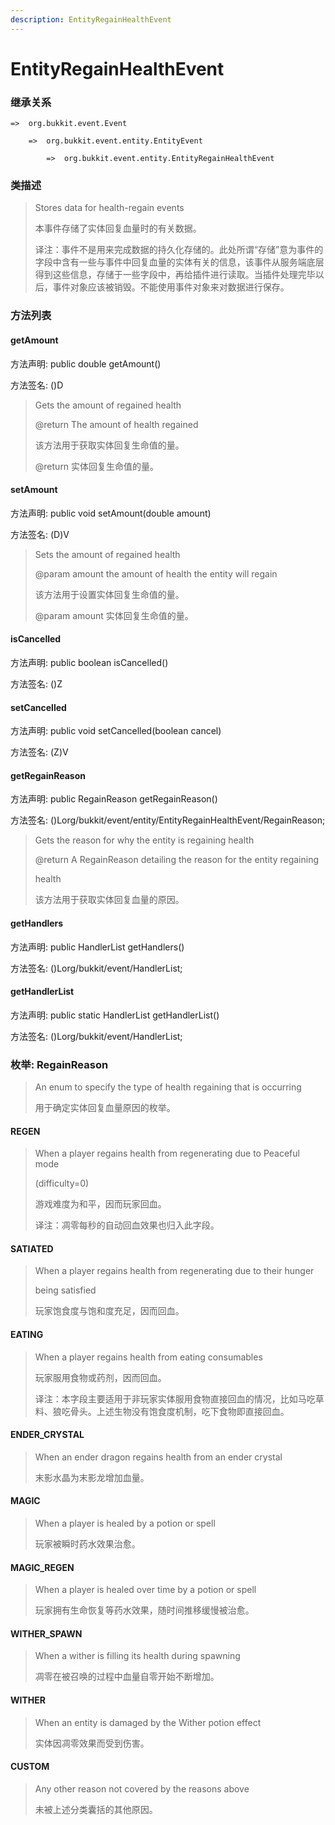```yaml
---
description: EntityRegainHealthEvent
---
```


# EntityRegainHealthEvent

### 继承关系

    =>  org.bukkit.event.Event

        =>  org.bukkit.event.entity.EntityEvent

            =>  org.bukkit.event.entity.EntityRegainHealthEvent

### 类描述

> Stores data for health-regain events
>
>
> 
> 本事件存储了实体回复血量时的有关数据。
>
>
> 
> 译注：事件不是用来完成数据的持久化存储的。此处所谓“存储”意为事件的字段中含有一些与事件中回复血量的实体有关的信息，该事件从服务端底层得到这些信息，存储于一些字段中，再给插件进行读取。当插件处理完毕以后，事件对象应该被销毁。不能使用事件对象来对数据进行保存。

### 方法列表

#### getAmount

方法声明: public double getAmount()

方法签名: ()D

> Gets the amount of regained health
>
> @return The amount of health regained
>
>
> 
> 该方法用于获取实体回复生命值的量。
>
> @return 实体回复生命值的量。

#### setAmount

方法声明: public void setAmount(double amount)

方法签名: (D)V

> Sets the amount of regained health
>
> @param amount the amount of health the entity will regain
>
>
> 
> 该方法用于设置实体回复生命值的量。
>
> @param amount 实体回复生命值的量。

#### isCancelled

方法声明: public boolean isCancelled()

方法签名: ()Z

#### setCancelled

方法声明: public void setCancelled(boolean cancel)

方法签名: (Z)V

#### getRegainReason

方法声明: public RegainReason getRegainReason()

方法签名: ()Lorg/bukkit/event/entity/EntityRegainHealthEvent/RegainReason;

> Gets the reason for why the entity is regaining health
>
> @return A RegainReason detailing the reason for the entity regaining
>
> health
>
> 
>
> 该方法用于获取实体回复血量的原因。

#### getHandlers

方法声明: public HandlerList getHandlers()

方法签名: ()Lorg/bukkit/event/HandlerList;

#### getHandlerList

方法声明: public static HandlerList getHandlerList()

方法签名: ()Lorg/bukkit/event/HandlerList;

### 枚举: RegainReason

> An enum to specify the type of health regaining that is occurring
>
>
> 
> 用于确定实体回复血量原因的枚举。

#### REGEN

> When a player regains health from regenerating due to Peaceful mode
>
> (difficulty=0)
>
>
> 
> 游戏难度为和平，因而玩家回血。
>
>
> 
> 译注：凋零每秒的自动回血效果也归入此字段。

#### SATIATED

> When a player regains health from regenerating due to their hunger
>
> being satisfied
>
>
> 
> 玩家饱食度与饱和度充足，因而回血。

#### EATING

> When a player regains health from eating consumables
>
>
> 
> 玩家服用食物或药剂，因而回血。
>
>
> 
> 译注：本字段主要适用于非玩家实体服用食物直接回血的情况，比如马吃草料、狼吃骨头。上述生物没有饱食度机制，吃下食物即直接回血。

#### ENDER_CRYSTAL

> When an ender dragon regains health from an ender crystal
>
>
> 
> 末影水晶为末影龙增加血量。

#### MAGIC

> When a player is healed by a potion or spell
>
>
> 
> 玩家被瞬时药水效果治愈。

#### MAGIC_REGEN

> When a player is healed over time by a potion or spell
>
>
> 
> 玩家拥有生命恢复等药水效果，随时间推移缓慢被治愈。

#### WITHER_SPAWN

> When a wither is filling its health during spawning
>
>
> 
> 凋零在被召唤的过程中血量自零开始不断增加。

#### WITHER

> When an entity is damaged by the Wither potion effect
>
>
> 
> 实体因凋零效果而受到伤害。

#### CUSTOM

> Any other reason not covered by the reasons above
>
>
> 
> 未被上述分类囊括的其他原因。